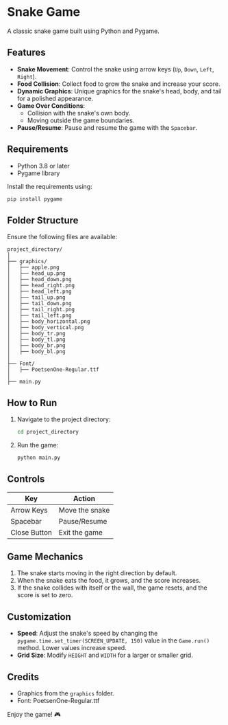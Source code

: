 # Snake Game

A classic snake game built using Python and Pygame.

## Features

- **Snake Movement**: Control the snake using arrow keys (`Up`, `Down`, `Left`, `Right`).
- **Food Collision**: Collect food to grow the snake and increase your score.
- **Dynamic Graphics**: Unique graphics for the snake's head, body, and tail for a polished appearance.
- **Game Over Conditions**:
  - Collision with the snake's own body.
  - Moving outside the game boundaries.
- **Pause/Resume**: Pause and resume the game with the `Spacebar`.

## Requirements

- Python 3.8 or later
- Pygame library

Install the requirements using:

```bash
pip install pygame
```

## Folder Structure

Ensure the following files are available:

```
project_directory/
│
├── graphics/
│   ├── apple.png
│   ├── head_up.png
│   ├── head_down.png
│   ├── head_right.png
│   ├── head_left.png
│   ├── tail_up.png
│   ├── tail_down.png
│   ├── tail_right.png
│   ├── tail_left.png
│   ├── body_horizontal.png
│   ├── body_vertical.png
│   ├── body_tr.png
│   ├── body_tl.png
│   ├── body_br.png
│   ├── body_bl.png
│
├── Font/
│   ├── PoetsenOne-Regular.ttf
│
├── main.py
```

## How to Run

1. Navigate to the project directory:
   ```bash
   cd project_directory
   ```
2. Run the game:
   ```bash
   python main.py
   ```

## Controls

| Key          | Action           |
|--------------|------------------|
| Arrow Keys   | Move the snake   |
| Spacebar     | Pause/Resume     |
| Close Button | Exit the game    |

## Game Mechanics

1. The snake starts moving in the right direction by default.
2. When the snake eats the food, it grows, and the score increases.
3. If the snake collides with itself or the wall, the game resets, and the score is set to zero.

## Customization

- **Speed**: Adjust the snake's speed by changing the `pygame.time.set_timer(SCREEN_UPDATE, 150)` value in the `Game.run()` method. Lower values increase speed.
- **Grid Size**: Modify `HEIGHT` and `WIDTH` for a larger or smaller grid.

## Credits

- Graphics from the `graphics` folder.
- Font: PoetsenOne-Regular.ttf

Enjoy the game! 🎮
